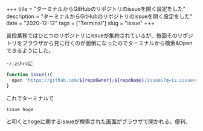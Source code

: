 +++
title = "ターミナルからGitHubのリポジトリのissueを開く設定をした"
description = "ターミナルからGitHubのリポジトリのissueを開く設定をした"
date = "2020-12-12"
tags = ["Terminal"]
slug = "issue"
+++

普段業務ではひとつのリポジトリにissueが集約されているが、毎回そのリポジトリをブラウザから見に行くのが面倒になったのでターミナルから検索&Openできるようにした。
<!--more-->


`~/.zshrc`に

```sh
function issue(){
  open "https://github.com/${repoOwner}/${repoName}/issues?q=is:issue+is:open+$1"
}
```

これでターミナルで

```
issue hoge
```

と叩くとhogeに関するissueが検索された画面がブラウザで開かれる。便利。
